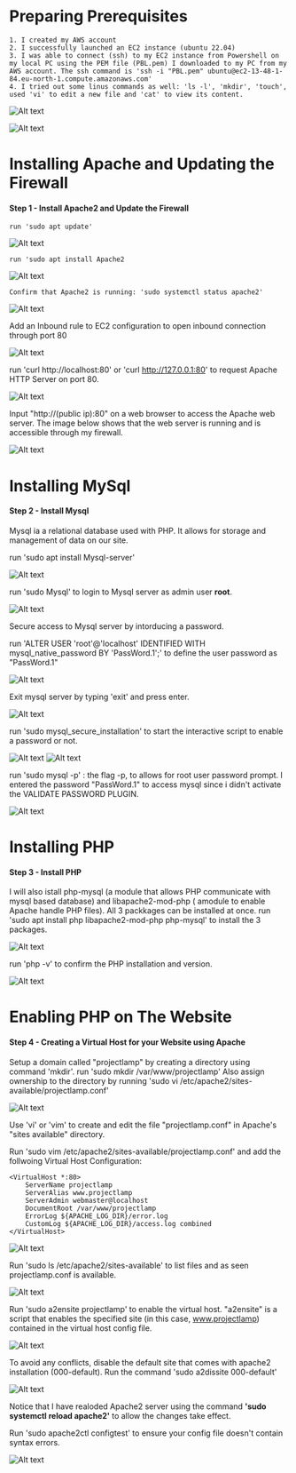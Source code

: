 # Preparing Prerequisites

    1. I created my AWS account
    2. I successfully launched an EC2 instance (ubuntu 22.04)
    3. I was able to connect (ssh) to my EC2 instance from Powershell on my local PC using the PEM file (PBL.pem) I downloaded to my PC from my AWS account. The ssh command is 'ssh -i "PBL.pem" ubuntu@ec2-13-48-1-84.eu-north-1.compute.amazonaws.com'
    4. I tried out some linus commands as well: 'ls -l', 'mkdir', 'touch', used 'vi' to edit a new file and 'cat' to view its content.

![Alt text](<Images/aws_ec2 instance.png>)

![Alt text](<Images/ec2 connect from powershell.png>)



# Installing Apache and Updating the Firewall

#### Step 1 - Install Apache2 and Update the Firewall
    run 'sudo apt update'
![Alt text](<Images/sudo apt update.png>)

    run 'sudo apt install Apache2
![Alt text](<Images/insatll apche2_1.png>)

    Confirm that Apache2 is running: 'sudo systemctl status apache2'
![Alt text](<Images/apache status.png>)


Add an Inbound rule to EC2 configuration to open inbound connection through port 80

![Alt text](<Images/inbound_port 80.png>)

run 'curl http://localhost:80' or 'curl http://127.0.0.1:80' to request Apache HTTP Server on port 80.

![Alt text](Images/curl_localhost.png)

Input "http://(public ip):80" on a web browser to access the Apache web server. The image below shows that the web server is running and is accessible through my firewall.

![Alt text](<Images/pub-ip_80 Apache.png>)



# Installing MySql
#### Step 2 - Install Mysql
Mysql ia a relational database used with PHP. It allows for storage and management of data on our site.

run 'sudo apt install Mysql-server'

![Alt text](<Images/install Mysql.png>)

run 'sudo Mysql' to login to Mysql server as admin user **root**.

![Alt text](Images/login_mysql.png)

Secure access to Mysql server by intorducing a password.

run 'ALTER USER 'root'@'localhost' IDENTIFIED WITH mysql_native_password BY 'PassWord.1';' to define the user password as "PassWord.1"

![Alt text](<Images/define mysql password.png>)

Exit mysql server by typing 'exit' and press enter.

![Alt text](<Images/exit mysql.png>)

run 'sudo mysql_secure_installation' to start the interactive script to enable a password or not.

![Alt text](<Images/mysql secure1.png>)
![Alt text](<Images/mysql secure2.png>)


run 'sudo mysql -p' : the flag -p, to allows for root user password prompt. I entered the password "PassWord.1" to access mysql since i didn't activate the VALIDATE PASSWORD PLUGIN.

![Alt text](<Images/sudo mysql-p.png>)



# Installing PHP
#### Step 3 - Install PHP
I will also istall php-mysql (a module that allows PHP communicate with mysql based database) and libapache2-mod-php ( amodule to enable Apache handle PHP files). All 3 packkages can be installed at once.
run 'sudo apt install php libapache2-mod-php php-mysql' to install the 3 packages.

![Alt text](<Images/install PHP_libapache2_php-mysql.png>)

run 'php -v' to confirm the PHP installation and version.

![Alt text](<Images/php -v.png>)



# Enabling PHP on The Website
#### Step 4 - Creating a Virtual Host for your Website using Apache

Setup a domain called "projectlamp" by creating a directory using command 'mkdir'.
run 'sudo mkdir /var/www/projectlamp'
Also assign ownership to the directory by running 'sudo vi /etc/apache2/sites-available/projectlamp.conf'

![Alt text](<Images/sudo mkdir projectlamp.png>)

Use 'vi' or 'vim' to create and edit the file "projectlamp.conf" in Apache's "sites available" directory.

Run 'sudo vim /etc/apache2/sites-available/projectlamp.conf' and add the follwoing Virtual Host Configuration:

    <VirtualHost *:80>
        ServerName projectlamp
        ServerAlias www.projectlamp 
        ServerAdmin webmaster@localhost
        DocumentRoot /var/www/projectlamp
        ErrorLog ${APACHE_LOG_DIR}/error.log
        CustomLog ${APACHE_LOG_DIR}/access.log combined
    </VirtualHost>

![Alt text](<Images/sudo vim projectlamp.png>)

Run 'sudo ls /etc/apache2/sites-available' to list files and as seen projectlamp.conf is available.

![Alt text](<Images/sudo ls_projectlamp.png>)

Run 'sudo a2ensite projectlamp' to enable the virtual host. "a2ensite" is a script that enables the specified site (in this case, www.projectlamp) contained in the virtual host config file.

![Alt text](<Images/a2ensite projectlamp.png>)

To avoid any conflicts, disable the default site that comes with apache2 installation (000-default). Run the command 'sudo a2dissite 000-default'

![Alt text](<Images/a2dissite 000-default.png>)

Notice that I have realoded Apache2 server using the command **'sudo systemctl reload apache2'** to allow the changes take effect.


Run 'sudo apache2ctl configtest' to ensure your config file doesn't contain syntax errors.

![Alt text](<Images/apache2 configtest.png>)


